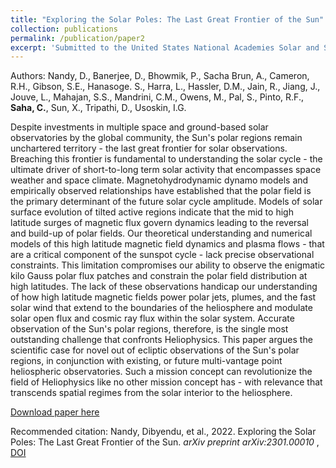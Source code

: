 ```yaml
---
title: "Exploring the Solar Poles: The Last Great Frontier of the Sun"
collection: publications
permalink: /publication/paper2
excerpt: 'Submitted to the United States National Academies Solar and Space Physics (Heliophysics) Decadal Survey 2022'
---
```

Authors: Nandy, D., Banerjee, D., Bhowmik, P., Sacha Brun, A., Cameron, R.H., Gibson, S.E., Hanasoge. S., Harra, L., Hassler, D.M., Jain, R., Jiang, J., Jouve, L., Mahajan, S.S., Mandrini, C.M., Owens, M., Pal, S., Pinto, R.F., <b>Saha, C.</b>, Sun, X., Tripathi, D., Usoskin, I.G. 

Despite investments in multiple space and ground-based solar observatories by the global community, the Sun's polar regions remain unchartered territory - the last great frontier for solar observations. Breaching this frontier is fundamental to understanding the solar cycle - the ultimate driver of short-to-long term solar activity that encompasses space weather and space climate. Magnetohydrodynamic dynamo models and empirically observed relationships have established that the polar field is the primary determinant of the future solar cycle amplitude. Models of solar surface evolution of tilted active regions indicate that the mid to high latitude surges of magnetic flux govern dynamics leading to the reversal and build-up of polar fields. Our theoretical understanding and numerical models of this high latitude magnetic field dynamics and plasma flows - that are a critical component of the sunspot cycle - lack precise observational constraints. This limitation compromises our ability to observe the enigmatic kilo Gauss polar flux patches and constrain the polar field distribution at high latitudes. The lack of these observations handicap our understanding of how high latitude magnetic fields power polar jets, plumes, and the fast solar wind that extend to the boundaries of the heliosphere and modulate solar open flux and cosmic ray flux within the solar system. Accurate observation of the Sun's polar regions, therefore, is the single most outstanding challenge that confronts Heliophysics. This paper argues the scientific case for novel out of ecliptic observations of the Sun's polar regions, in conjunction with existing, or future multi-vantage point heliospheric observatories. Such a mission concept can revolutionize the field of Heliophysics like no other mission concept has - with relevance that transcends spatial regimes from the solar interior to the heliosphere.

[Download paper here](https://doi.org/10.48550/arXiv.2301.00010)

Recommended citation: Nandy, Dibyendu, et al., 2022. Exploring the Solar Poles: The Last Great Frontier of the Sun. <i>arXiv preprint arXiv:2301.00010</i> , [DOI](https://doi.org/10.48550/arXiv.2301.00010)

